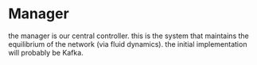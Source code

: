 # Manager

the manager is our central controller. this is the system that maintains the equilibrium of the network (via fluid dynamics).
the initial implementation will probably be Kafka.
